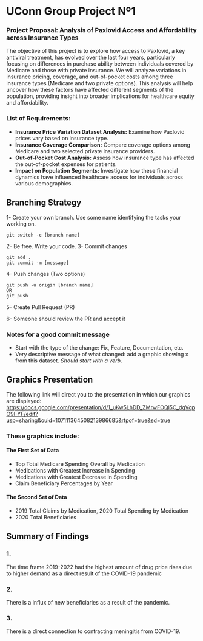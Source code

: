 # UConn Group Project Nº1

### Project Proposal: Analysis of Paxlovid Access and Affordability across Insurance Types

The objective of this project is to explore how access to Paxlovid, a key antiviral treatment, has evolved over the last four years, particularly focusing on differences in purchase ability between individuals covered by Medicare and those with private insurance. We will analyze variations in insurance pricing, coverage, and out-of-pocket costs among three insurance types (Medicare and two private options). This analysis will help uncover how these factors have affected different segments of the population, providing insight into broader implications for healthcare equity and affordability.

### List of Requirements:

- __Insurance Price Variation Dataset Analysis:__ Examine how Paxlovid prices vary based on insurance type.
- __Insurance Coverage Comparison:__ Compare coverage options among Medicare and two selected private insurance providers.
- __Out-of-Pocket Cost Analysis:__ Assess how insurance type has affected the out-of-pocket expenses for patients.
- __Impact on Population Segments:__ Investigate how these financial dynamics have influenced healthcare access for individuals across various demographics.

## Branching Strategy

1- Create your own branch. Use some name identifying the tasks your working on.

```git switch -c [branch name]```

2- Be free. Write your code.
3- Commit changes

```
git add .
git commit -m [message]
```

4- Push changes (Two options)
```
git push -u origin [branch name]
OR
git push
```

5- Create Pull Request (PR)

6- Someone should review the PR and accept it

### Notes for a good commit message

- Start with the type of the change: Fix, Feature, Documentation, etc.
- Very descriptive message of what changed: add a graphic showing x from this dataset. _Should start with a verb_.


## Graphics Presentation
The following link will direct you to the presentation in which our graphics are displayed:
https://docs.google.com/presentation/d/1_uKw5LhDD_ZMrwFOQl5C_dqVcpO9I-YF/edit?usp=sharing&ouid=107111364508213986685&rtpof=true&sd=true

### These graphics include:
#### The First Set of Data
- Top Total Medicare Spending Overall by Medication
- Medications with Greatest Increase in Spending
- Medications with Greatest Decrease in Spending
- Claim Beneficiary Percentages by Year
#### The Second Set of Data
- 2019 Total Claims by Medication, 2020 Total Spending by Medication
- 2020 Total Beneficiaries


## Summary of Findings
###     1.
The time frame 2019-2022 had the highest amount of drug price rises due to higher demand as a direct result of the COVID-19 pandemic
###     2.
There is a influx of new beneficiaries as a result of the pandemic.
###     3.
There is a direct connection to contracting meningitis from COVID-19.
